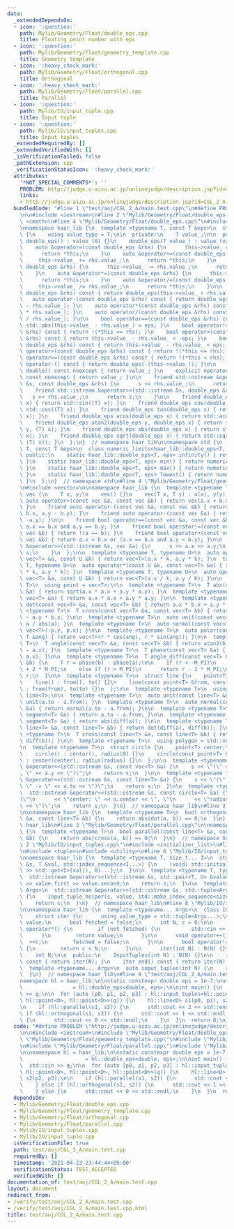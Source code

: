 ```yaml
---
data:
  _extendedDependsOn:
  - icon: ':question:'
    path: Mylib/Geometry/Float/double_eps.cpp
    title: Floating point number with eps
  - icon: ':question:'
    path: Mylib/Geometry/Float/geometry_template.cpp
    title: Geometry template
  - icon: ':heavy_check_mark:'
    path: Mylib/Geometry/Float/orthogonal.cpp
    title: Orthogonal
  - icon: ':heavy_check_mark:'
    path: Mylib/Geometry/Float/parallel.cpp
    title: Parallel
  - icon: ':question:'
    path: Mylib/IO/input_tuple.cpp
    title: Input tuple
  - icon: ':question:'
    path: Mylib/IO/input_tuples.cpp
    title: Input tuples
  _extendedRequiredBy: []
  _extendedVerifiedWith: []
  _isVerificationFailed: false
  _pathExtension: cpp
  _verificationStatusIcon: ':heavy_check_mark:'
  attributes:
    '*NOT_SPECIAL_COMMENTS*': ''
    PROBLEM: http://judge.u-aizu.ac.jp/onlinejudge/description.jsp?id=CGL_2_A
    links:
    - http://judge.u-aizu.ac.jp/onlinejudge/description.jsp?id=CGL_2_A
  bundledCode: "#line 1 \"test/aoj/CGL_2_A/main.test.cpp\"\n#define PROBLEM \"http://judge.u-aizu.ac.jp/onlinejudge/description.jsp?id=CGL_2_A\"\
    \n\n#include <iostream>\n#line 2 \"Mylib/Geometry/Float/double_eps.cpp\"\n#include\
    \ <cmath>\n#line 4 \"Mylib/Geometry/Float/double_eps.cpp\"\n#include <limits>\n\
    \nnamespace haar_lib {\n  template <typename T, const T &eps>\n  struct double_eps\
    \ {\n    using value_type = T;\n\n  private:\n    T value_;\n\n  public:\n   \
    \ double_eps() : value_(0) {}\n    double_eps(T value_) : value_(value_) {}\n\n\
    \    auto &operator=(const double_eps &rhs) {\n      this->value_ = rhs.value_;\n\
    \      return *this;\n    }\n    auto &operator+=(const double_eps &rhs) {\n \
    \     this->value_ += rhs.value_;\n      return *this;\n    }\n    auto &operator-=(const\
    \ double_eps &rhs) {\n      this->value_ -= rhs.value_;\n      return *this;\n\
    \    }\n    auto &operator*=(const double_eps &rhs) {\n      this->value_ *= rhs.value_;\n\
    \      return *this;\n    }\n    auto &operator/=(const double_eps &rhs) {\n \
    \     this->value_ /= rhs.value_;\n      return *this;\n    }\n\n    auto operator+(const\
    \ double_eps &rhs) const { return double_eps(this->value_ + rhs.value_); }\n \
    \   auto operator-(const double_eps &rhs) const { return double_eps(this->value_\
    \ - rhs.value_); }\n    auto operator*(const double_eps &rhs) const { return double_eps(this->value_\
    \ * rhs.value_); }\n    auto operator/(const double_eps &rhs) const { return double_eps(this->value_\
    \ / rhs.value_); }\n\n    bool operator==(const double_eps &rhs) const { return\
    \ std::abs(this->value_ - rhs.value_) < eps; }\n    bool operator!=(const double_eps\
    \ &rhs) const { return !(*this == rhs); }\n    bool operator<(const double_eps\
    \ &rhs) const { return this->value_ - rhs.value_ < -eps; }\n    bool operator<=(const\
    \ double_eps &rhs) const { return this->value_ - rhs.value_ < eps; }\n    bool\
    \ operator>(const double_eps &rhs) const { return !(*this <= rhs); }\n    bool\
    \ operator>=(const double_eps &rhs) const { return !(*this < rhs); }\n\n    auto\
    \ operator-() const { return double_eps(-(this->value_)); }\n\n    explicit operator\
    \ double() const noexcept { return value_; }\n    explicit operator long double()\
    \ const noexcept { return value_; }\n\n    friend std::ostream &operator<<(std::ostream\
    \ &s, const double_eps &rhs) {\n      s << rhs.value_;\n      return s;\n    }\n\
    \    friend std::istream &operator>>(std::istream &s, double_eps &rhs) {\n   \
    \   s >> rhs.value_;\n      return s;\n    }\n\n    friend double_eps sin(double_eps\
    \ x) { return std::sin((T) x); }\n    friend double_eps cos(double_eps x) { return\
    \ std::cos((T) x); }\n    friend double_eps tan(double_eps x) { return std::tan((T)\
    \ x); }\n    friend double_eps acos(double_eps x) { return std::acos((T) x); }\n\
    \    friend double_eps atan2(double_eps y, double_eps x) { return std::atan2((T)\
    \ y, (T) x); }\n    friend double_eps abs(double_eps x) { return std::abs((T)\
    \ x); }\n    friend double_eps sqrt(double_eps x) { return std::sqrt(std::max<T>(0,\
    \ (T) x)); }\n  };\n}  // namespace haar_lib\n\nnamespace std {\n  template <typename\
    \ T, const T &eps>\n  class numeric_limits<haar_lib::double_eps<T, eps>> {\n \
    \ public:\n    static haar_lib::double_eps<T, eps> infinity() { return numeric_limits<T>::infinity();\
    \ }\n    static haar_lib::double_eps<T, eps> min() { return numeric_limits<T>::min();\
    \ }\n    static haar_lib::double_eps<T, eps> max() { return numeric_limits<T>::max();\
    \ }\n    static haar_lib::double_eps<T, eps> lowest() { return numeric_limits<T>::lowest();\
    \ }\n  };\n}  // namespace std\n#line 4 \"Mylib/Geometry/Float/geometry_template.cpp\"\
    \n#include <vector>\n\nnamespace haar_lib {\n  template <typename T>\n  struct\
    \ vec {\n    T x, y;\n    vec() {}\n    vec(T x, T y) : x(x), y(y) {}\n\n    friend\
    \ auto operator+(const vec &a, const vec &b) { return vec(a.x + b.x, a.y + b.y);\
    \ }\n    friend auto operator-(const vec &a, const vec &b) { return vec(a.x -\
    \ b.x, a.y - b.y); }\n    friend auto operator-(const vec &a) { return vec(-a.x,\
    \ -a.y); }\n\n    friend bool operator==(const vec &a, const vec &b) { return\
    \ a.x == b.x and a.y == b.y; }\n    friend bool operator!=(const vec &a, const\
    \ vec &b) { return !(a == b); }\n    friend bool operator<(const vec &a, const\
    \ vec &b) { return a.x < b.x or (a.x == b.x and a.y < b.y); }\n\n    friend std::istream\
    \ &operator>>(std::istream &s, vec &a) {\n      s >> a.x >> a.y;\n      return\
    \ s;\n    }\n  };\n\n  template <typename T, typename U>\n  auto operator*(const\
    \ vec<T> &a, const U &k) { return vec<T>(a.x * k, a.y * k); }\n  template <typename\
    \ T, typename U>\n  auto operator*(const U &k, const vec<T> &a) { return vec<T>(a.x\
    \ * k, a.y * k); }\n  template <typename T, typename U>\n  auto operator/(const\
    \ vec<T> &a, const U &k) { return vec<T>(a.x / k, a.y / k); }\n\n  template <typename\
    \ T>\n  using point = vec<T>;\n\n  template <typename T>\n  T abs(const vec<T>\
    \ &a) { return sqrt(a.x * a.x + a.y * a.y); }\n  template <typename T>\n  T abs_sq(const\
    \ vec<T> &a) { return a.x * a.x + a.y * a.y; }\n\n  template <typename T>\n  T\
    \ dot(const vec<T> &a, const vec<T> &b) { return a.x * b.x + a.y * b.y; }\n  template\
    \ <typename T>\n  T cross(const vec<T> &a, const vec<T> &b) { return a.x * b.y\
    \ - a.y * b.x; }\n\n  template <typename T>\n  auto unit(const vec<T> &a) { return\
    \ a / abs(a); }\n  template <typename T>\n  auto normal(const vec<T> &p) { return\
    \ vec<T>(-p.y, p.x); }\n\n  template <typename T>\n  auto polar(const T &r, const\
    \ T &ang) { return vec<T>(r * cos(ang), r * sin(ang)); }\n\n  template <typename\
    \ T>\n  T angle(const vec<T> &a, const vec<T> &b) { return atan2(b.y - a.y, b.x\
    \ - a.x); }\n  template <typename T>\n  T phase(const vec<T> &a) { return atan2(a.y,\
    \ a.x); }\n\n  template <typename T>\n  T angle_diff(const vec<T> &a, const vec<T>\
    \ &b) {\n    T r = phase(b) - phase(a);\n\n    if (r < -M_PI)\n      return r\
    \ + 2 * M_PI;\n    else if (r > M_PI)\n      return r - 2 * M_PI;\n    return\
    \ r;\n  }\n\n  template <typename T>\n  struct line {\n    point<T> from, to;\n\
    \    line() : from(), to() {}\n    line(const point<T> &from, const point<T> &to)\
    \ : from(from), to(to) {}\n  };\n\n  template <typename T>\n  using segment =\
    \ line<T>;\n\n  template <typename T>\n  auto unit(const line<T> &a) { return\
    \ unit(a.to - a.from); }\n  template <typename T>\n  auto normal(const line<T>\
    \ &a) { return normal(a.to - a.from); }\n\n  template <typename T>\n  auto diff(const\
    \ segment<T> &a) { return a.to - a.from; }\n\n  template <typename T>\n  T abs(const\
    \ segment<T> &a) { return abs(diff(a)); }\n\n  template <typename T>\n  T dot(const\
    \ line<T> &a, const line<T> &b) { return dot(diff(a), diff(b)); }\n  template\
    \ <typename T>\n  T cross(const line<T> &a, const line<T> &b) { return cross(diff(a),\
    \ diff(b)); }\n\n  template <typename T>\n  using polygon = std::vector<point<T>>;\n\
    \n  template <typename T>\n  struct circle {\n    point<T> center;\n    T radius;\n\
    \    circle() : center(), radius(0) {}\n    circle(const point<T> &center, T radius)\
    \ : center(center), radius(radius) {}\n  };\n\n  template <typename T>\n  std::ostream\
    \ &operator<<(std::ostream &s, const vec<T> &a) {\n    s << \"(\" << a.x << \"\
    , \" << a.y << \")\";\n    return s;\n  }\n\n  template <typename T>\n  std::ostream\
    \ &operator<<(std::ostream &s, const line<T> &a) {\n    s << \"(\" << a.from <<\
    \ \" -> \" << a.to << \")\";\n    return s;\n  }\n\n  template <typename T>\n\
    \  std::ostream &operator<<(std::ostream &s, const circle<T> &a) {\n    s << \"\
    (\"\n      << \"center: \" << a.center << \", \"\n      << \"radius: \" << a.radius\
    \ << \")\";\n    return s;\n  }\n}  // namespace haar_lib\n#line 3 \"Mylib/Geometry/Float/orthogonal.cpp\"\
    \n\nnamespace haar_lib {\n  template <typename T>\n  bool orthogonal(const line<T>\
    \ &a, const line<T> &b) {\n    return abs(dot(a, b)) == 0;\n  }\n}  // namespace\
    \ haar_lib\n#line 3 \"Mylib/Geometry/Float/parallel.cpp\"\n\nnamespace haar_lib\
    \ {\n  template <typename T>\n  bool parallel(const line<T> &a, const line<T>\
    \ &b) {\n    return abs(cross(a, b)) == 0;\n  }\n}  // namespace haar_lib\n#line\
    \ 2 \"Mylib/IO/input_tuples.cpp\"\n#include <initializer_list>\n#line 4 \"Mylib/IO/input_tuples.cpp\"\
    \n#include <tuple>\n#include <utility>\n#line 6 \"Mylib/IO/input_tuple.cpp\"\n\
    \nnamespace haar_lib {\n  template <typename T, size_t... I>\n  static void input_tuple_helper(std::istream\
    \ &s, T &val, std::index_sequence<I...>) {\n    (void) std::initializer_list<int>{(void(s\
    \ >> std::get<I>(val)), 0)...};\n  }\n\n  template <typename T, typename U>\n\
    \  std::istream &operator>>(std::istream &s, std::pair<T, U> &value) {\n    s\
    \ >> value.first >> value.second;\n    return s;\n  }\n\n  template <typename...\
    \ Args>\n  std::istream &operator>>(std::istream &s, std::tuple<Args...> &value)\
    \ {\n    input_tuple_helper(s, value, std::make_index_sequence<sizeof...(Args)>());\n\
    \    return s;\n  }\n}  // namespace haar_lib\n#line 8 \"Mylib/IO/input_tuples.cpp\"\
    \n\nnamespace haar_lib {\n  template <typename... Args>\n  class InputTuples {\n\
    \    struct iter {\n      using value_type = std::tuple<Args...>;\n      value_type\
    \ value;\n      bool fetched = false;\n      int N, c = 0;\n\n      value_type\
    \ operator*() {\n        if (not fetched) {\n          std::cin >> value;\n  \
    \      }\n        return value;\n      }\n\n      void operator++() {\n      \
    \  ++c;\n        fetched = false;\n      }\n\n      bool operator!=(iter &) const\
    \ {\n        return c < N;\n      }\n\n      iter(int N) : N(N) {}\n    };\n\n\
    \    int N;\n\n  public:\n    InputTuples(int N) : N(N) {}\n\n    iter begin()\
    \ const { return iter(N); }\n    iter end() const { return iter(N); }\n  };\n\n\
    \  template <typename... Args>\n  auto input_tuples(int N) {\n    return InputTuples<Args...>(N);\n\
    \  }\n}  // namespace haar_lib\n#line 9 \"test/aoj/CGL_2_A/main.test.cpp\"\n\n\
    namespace hl = haar_lib;\n\nstatic constexpr double eps = 1e-7;\nusing D     \
    \                = hl::double_eps<double, eps>;\n\nint main() {\n  int q;\n  std::cin\
    \ >> q;\n\n  for (auto [p0, p1, p2, p3] : hl::input_tuples<hl::point<D>, hl::point<D>,\
    \ hl::point<D>, hl::point<D>>(q)) {\n    hl::line<D> s1(p0, p1), s2(p2, p3);\n\
    \n    if (hl::parallel(s1, s2)) {\n      std::cout << 2 << std::endl;\n    } else\
    \ if (hl::orthogonal(s1, s2)) {\n      std::cout << 1 << std::endl;\n    } else\
    \ {\n      std::cout << 0 << std::endl;\n    }\n  }\n  return 0;\n}\n"
  code: "#define PROBLEM \"http://judge.u-aizu.ac.jp/onlinejudge/description.jsp?id=CGL_2_A\"\
    \n\n#include <iostream>\n#include \"Mylib/Geometry/Float/double_eps.cpp\"\n#include\
    \ \"Mylib/Geometry/Float/geometry_template.cpp\"\n#include \"Mylib/Geometry/Float/orthogonal.cpp\"\
    \n#include \"Mylib/Geometry/Float/parallel.cpp\"\n#include \"Mylib/IO/input_tuples.cpp\"\
    \n\nnamespace hl = haar_lib;\n\nstatic constexpr double eps = 1e-7;\nusing D \
    \                    = hl::double_eps<double, eps>;\n\nint main() {\n  int q;\n\
    \  std::cin >> q;\n\n  for (auto [p0, p1, p2, p3] : hl::input_tuples<hl::point<D>,\
    \ hl::point<D>, hl::point<D>, hl::point<D>>(q)) {\n    hl::line<D> s1(p0, p1),\
    \ s2(p2, p3);\n\n    if (hl::parallel(s1, s2)) {\n      std::cout << 2 << std::endl;\n\
    \    } else if (hl::orthogonal(s1, s2)) {\n      std::cout << 1 << std::endl;\n\
    \    } else {\n      std::cout << 0 << std::endl;\n    }\n  }\n  return 0;\n}\n"
  dependsOn:
  - Mylib/Geometry/Float/double_eps.cpp
  - Mylib/Geometry/Float/geometry_template.cpp
  - Mylib/Geometry/Float/orthogonal.cpp
  - Mylib/Geometry/Float/parallel.cpp
  - Mylib/IO/input_tuples.cpp
  - Mylib/IO/input_tuple.cpp
  isVerificationFile: true
  path: test/aoj/CGL_2_A/main.test.cpp
  requiredBy: []
  timestamp: '2021-04-23 23:44:44+09:00'
  verificationStatus: TEST_ACCEPTED
  verifiedWith: []
documentation_of: test/aoj/CGL_2_A/main.test.cpp
layout: document
redirect_from:
- /verify/test/aoj/CGL_2_A/main.test.cpp
- /verify/test/aoj/CGL_2_A/main.test.cpp.html
title: test/aoj/CGL_2_A/main.test.cpp
---
```

